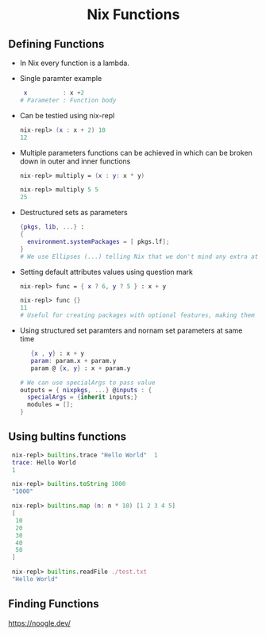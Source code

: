 <h1 style="text-align:center;"> Nix Functions</p>

## Defining Functions

- In Nix every function is a lambda.

- Single paramter example <br>
  ```nix
   x          : x +2
  # Parameter : Function body
  ```
- Can be testied using nix-repl

  ```nix
  nix-repl> (x : x + 2) 10
  12
  ```

- Multiple parameters functions can be achieved in which can be broken down in outer and inner functions

  ```nix
  nix-repl> multiply = (x : y: x * y)

  nix-repl> multiply 5 5
  25
  ```

- Destructured sets as parameters

  ```nix
  {pkgs, lib, ...} :
  {
    environment.systemPackages = [ pkgs.lf];
  }
  # We use Ellipses (...) telling Nix that we don't mind any extra attributes
  ```

- Setting default attributes values using question mark

  ```nix
  nix-repl> func = { x ? 6, y ? 5 } : x + y

  nix-repl> func {}
  11
  # Useful for creating packages with optional features, making them exposed to user.
  ```

- Using structured set paramters and nornam set parameters at same time

  ```nix
     {x , y} : x + y
     param: param.x + param.y
     param @ {x, y} : x + param.y
  ```

  ```nix
  # We can use specialArgs to pass value
  outputs = { nixpkgs, ...} @inputs : {
    specialArgs = {inherit inputs;}
    modules = [];
  }
  ```

## Using bultins functions

```nix
 nix-repl> builtins.trace "Hello World"  1
 trace: Hello World
 1

 nix-repl> builtins.toString 1000
 "1000"

 nix-repl> builtins.map (n: n * 10) [1 2 3 4 5]
 [
  10
  20
  30
  40
  50
 ]

 nix-repl> builtins.readFile ./test.txt
 "Hello World"
```

## Finding Functions

https://noogle.dev/
